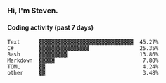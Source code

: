 ### Hi, I'm Steven.

#### Coding activity (past 7 days)
```
Text      ▓▓▓▓▓▓▓▓▓▓▓▓▓▓▓▓▓▓▓▓▓▓▓▓▓▓▓▓▓▓  45.27%
C#        ▓▓▓▓▓▓▓▓▓▓▓▓▓▓▓▓                25.35%
Bash      ▓▓▓▓▓▓▓▓▓                       13.86%
Markdown  ▓▓▓▓▓                            7.80%
TOML      ▓▓                               4.24%
other     ▓▓                               3.48%
```
